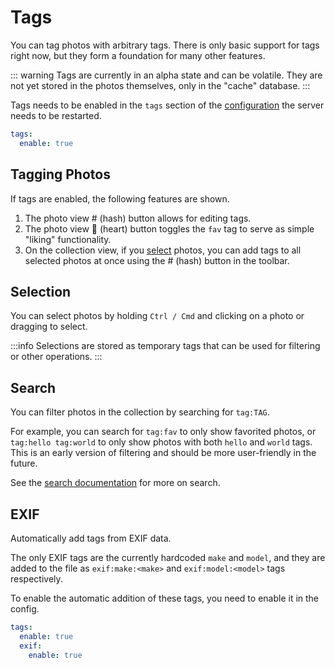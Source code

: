 # Tags

You can tag photos with arbitrary tags. There is only basic support for tags
right now, but they form a foundation for many other features.

::: warning
Tags are currently in an alpha state and can be volatile. They are
not yet stored in the photos themselves, only in the "cache" database.
:::

Tags needs to be enabled in the `tags` section of the [configuration] the server
needs to be restarted.

```yaml
tags:
  enable: true
```

[configuration]: ../configuration

## Tagging Photos

If tags are enabled, the following features are shown.

1. The photo view # (hash) button allows for editing tags.
2. The photo view 🤍 (heart) button toggles the `fav` tag to serve as simple
   "liking" functionality.
3. On the collection view, if you [select](#selection) photos, you can add tags
   to all selected photos at once using the # (hash) button in the toolbar.

## Selection

You can select photos by holding `Ctrl / Cmd` and clicking on a photo or
dragging to select.

:::info
Selections are stored as temporary tags that can be used for filtering or other operations.
:::

## Search

You can filter photos in the collection by searching for `tag:TAG`.

For example, you can search for `tag:fav` to only show favorited photos, or
`tag:hello tag:world` to only show photos with both `hello` and `world` tags.
This is an early version of filtering and should be more user-friendly in the
future.

See the [search documentation](search.md) for more on search.

## EXIF

Automatically add tags from EXIF data.

The only EXIF tags are the currently hardcoded `make` and `model`, and they are
added to the file as `exif:make:<make>` and `exif:model:<model>` tags
respectively.

To enable the automatic addition of these tags, you need to enable it in the config.
```yaml
tags:
  enable: true
  exif:
    enable: true
```
